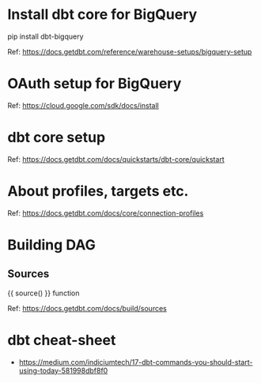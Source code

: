 # Install dbt core for BigQuery

pip install dbt-bigquery

Ref: https://docs.getdbt.com/reference/warehouse-setups/bigquery-setup


# OAuth setup for BigQuery

Ref: https://cloud.google.com/sdk/docs/install

# dbt core setup

Ref: https://docs.getdbt.com/docs/quickstarts/dbt-core/quickstart

# About profiles, targets etc.

Ref: https://docs.getdbt.com/docs/core/connection-profiles

# Building DAG

## Sources

{{ source() }} function

Ref: https://docs.getdbt.com/docs/build/sources

# dbt cheat-sheet

* https://medium.com/indiciumtech/17-dbt-commands-you-should-start-using-today-581998dbf8f0